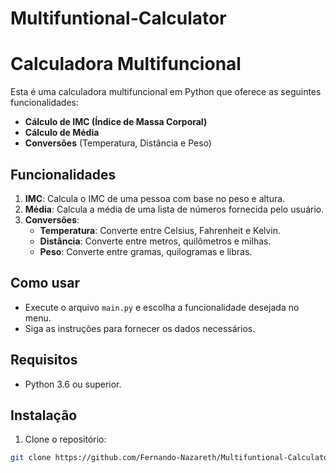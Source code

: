 # Multifuntional-Calculator
# Calculadora Multifuncional

Esta é uma calculadora multifuncional em Python que oferece as seguintes funcionalidades:

- **Cálculo de IMC (Índice de Massa Corporal)**
- **Cálculo de Média**
- **Conversões** (Temperatura, Distância e Peso)

## Funcionalidades

1. **IMC**: Calcula o IMC de uma pessoa com base no peso e altura.
2. **Média**: Calcula a média de uma lista de números fornecida pelo usuário.
3. **Conversões**:
   - **Temperatura**: Converte entre Celsius, Fahrenheit e Kelvin.
   - **Distância**: Converte entre metros, quilômetros e milhas.
   - **Peso**: Converte entre gramas, quilogramas e libras.

## Como usar

- Execute o arquivo `main.py` e escolha a funcionalidade desejada no menu.
- Siga as instruções para fornecer os dados necessários.

## Requisitos

- Python 3.6 ou superior.

## Instalação

1. Clone o repositório:

```bash
git clone https://github.com/Fernando-Nazareth/Multifuntional-Calculator.git
```
